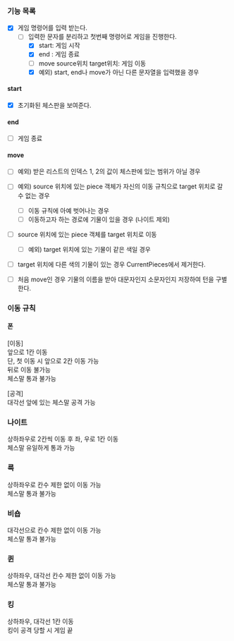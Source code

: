 ### 기능 목록
- [x] 게임 명령어를 입력 받는다.
    - [ ] 입력한 문자를 분리하고 첫번째 명령어로 게임을 진행한다. 
        - [x] start: 게임 시작
        - [x] end : 게임 종료
        - [ ] move source위치 target위치: 게임 이동 
        - [x] 예외) start, end나 move가 아닌 다른 문자열을 입력했을 경우
#### start
- [x] 초기화된 체스판을 보여준다.
#### end
- [ ] 게임 종료
#### move  
- [ ] 예외) 받은 리스트의 인덱스 1, 2의 값이 체스판에 있는 범위가 아닐 경우
- [ ] 예외) source 위치에 있는 piece 객체가 자신의 이동 규칙으로 target 위치로 갈 수 없는 경우
     - [ ] 이동 규칙에 아예 벗어나는 경우
     - [ ] 이동하고자 하는 경로에 기물이 있을 경우 (나이트 제외)
- [ ] source 위치에 있는 piece 객체를 target 위치로 이동
    - [ ] 예외) target 위치에 있는 기물이 같은 색일 경우
- [ ] target 위치에 다른 색의 기물이 있는 경우 CurrentPieces에서 제거한다.
- [ ] 처음 move인 경우 기물의 이름을 받아 대문자인지 소문자인지 저장하여 턴을 구별한다. 


### 이동 규칙 
#### 폰 
[이동]  
앞으로 1칸 이동  
단, 첫 이동 시 앞으로 2칸 이동 가능  
뒤로 이동 불가능  
체스말 통과 불가능

[공격]  
대각선 앞에 있는 체스말 공격 가능  

### 나이트 
상하좌우로 2칸씩 이동 후 좌, 우로 1칸 이동  
체스말 유일하게 통과 가능  

### 룩 
상하좌우로 칸수 제한 없이 이동 가능  
체스말 통과 불가능  

### 비숍
대각선으로 칸수 제한 없이 이동 가능  
체스말 통과 불가능

### 퀸 
상하좌우, 대각선 칸수 제한 없이 이동 가능  
체스말 통과 불가능  

### 킹
상하좌우, 대각선 1칸 이동  
킹이 공격 당할 시 게임 끝  